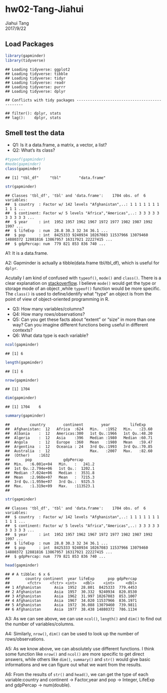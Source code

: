 # hw02-Tang-Jiahui
Jiahui Tang  
2017/9/22  
## Load Packages


```r
library(gapminder)
library(tidyverse)
```

```
## Loading tidyverse: ggplot2
## Loading tidyverse: tibble
## Loading tidyverse: tidyr
## Loading tidyverse: readr
## Loading tidyverse: purrr
## Loading tidyverse: dplyr
```

```
## Conflicts with tidy packages ----------------------------------------------
```

```
## filter(): dplyr, stats
## lag():    dplyr, stats
```

## Smell test the data

- Q1: Is it a data.frame, a matrix, a vector, a list?
- Q2: What’s its class?

```r
#typeof(gapminder)
#mode(gapminder)
class(gapminder)
```

```
## [1] "tbl_df"     "tbl"        "data.frame"
```

```r
str(gapminder)
```

```
## Classes 'tbl_df', 'tbl' and 'data.frame':	1704 obs. of  6 variables:
##  $ country  : Factor w/ 142 levels "Afghanistan",..: 1 1 1 1 1 1 1 1 1 1 ...
##  $ continent: Factor w/ 5 levels "Africa","Americas",..: 3 3 3 3 3 3 3 3 3 3 ...
##  $ year     : int  1952 1957 1962 1967 1972 1977 1982 1987 1992 1997 ...
##  $ lifeExp  : num  28.8 30.3 32 34 36.1 ...
##  $ pop      : int  8425333 9240934 10267083 11537966 13079460 14880372 12881816 13867957 16317921 22227415 ...
##  $ gdpPercap: num  779 821 853 836 740 ...
```
 A1: It is a data.frame.
 
 A2: Gapminder is actually a tibble(data.frame tbl/tbl_df), which is useful for `dplyr`. 

Acutally I am kind of confused with `typeof()`, `mode()` and `class()`. There is a clear explanation on [stackoverflow](https://stackoverflow.com/questions/8855589/a-comprehensive-survey-of-the-types-of-things-in-r-mode-and-class-and-type). I believe  `mode()` would  get  the type or storage mode of an object ,while `typeof()` function would be more specific. The `class()` is used to define/identify what "type" an object is from the point of view of object-oriented programming in R.

- Q3: How many variables/columns?
- Q4: How many rows/observations?
- Q5: Can you get these facts about “extent” or “size” in more than one way? Can you imagine different functions being useful in different contexts?
- Q6: What data type is each variable?

```r
ncol(gapminder)
```

```
## [1] 6
```

```r
length(gapminder)
```

```
## [1] 6
```

```r
nrow(gapminder)
```

```
## [1] 1704
```

```r
dim(gapminder)
```

```
## [1] 1704    6
```

```r
summary(gapminder)
```

```
##         country        continent        year         lifeExp     
##  Afghanistan:  12   Africa  :624   Min.   :1952   Min.   :23.60  
##  Albania    :  12   Americas:300   1st Qu.:1966   1st Qu.:48.20  
##  Algeria    :  12   Asia    :396   Median :1980   Median :60.71  
##  Angola     :  12   Europe  :360   Mean   :1980   Mean   :59.47  
##  Argentina  :  12   Oceania : 24   3rd Qu.:1993   3rd Qu.:70.85  
##  Australia  :  12                  Max.   :2007   Max.   :82.60  
##  (Other)    :1632                                                
##       pop              gdpPercap       
##  Min.   :6.001e+04   Min.   :   241.2  
##  1st Qu.:2.794e+06   1st Qu.:  1202.1  
##  Median :7.024e+06   Median :  3531.8  
##  Mean   :2.960e+07   Mean   :  7215.3  
##  3rd Qu.:1.959e+07   3rd Qu.:  9325.5  
##  Max.   :1.319e+09   Max.   :113523.1  
## 
```

```r
str(gapminder)
```

```
## Classes 'tbl_df', 'tbl' and 'data.frame':	1704 obs. of  6 variables:
##  $ country  : Factor w/ 142 levels "Afghanistan",..: 1 1 1 1 1 1 1 1 1 1 ...
##  $ continent: Factor w/ 5 levels "Africa","Americas",..: 3 3 3 3 3 3 3 3 3 3 ...
##  $ year     : int  1952 1957 1962 1967 1972 1977 1982 1987 1992 1997 ...
##  $ lifeExp  : num  28.8 30.3 32 34 36.1 ...
##  $ pop      : int  8425333 9240934 10267083 11537966 13079460 14880372 12881816 13867957 16317921 22227415 ...
##  $ gdpPercap: num  779 821 853 836 740 ...
```

```r
head(gapminder)
```

```
## # A tibble: 6 x 6
##       country continent  year lifeExp      pop gdpPercap
##        <fctr>    <fctr> <int>   <dbl>    <int>     <dbl>
## 1 Afghanistan      Asia  1952  28.801  8425333  779.4453
## 2 Afghanistan      Asia  1957  30.332  9240934  820.8530
## 3 Afghanistan      Asia  1962  31.997 10267083  853.1007
## 4 Afghanistan      Asia  1967  34.020 11537966  836.1971
## 5 Afghanistan      Asia  1972  36.088 13079460  739.9811
## 6 Afghanistan      Asia  1977  38.438 14880372  786.1134
```
 A3: As we can see above, we can use `ncol()`, `length()` and `dim()` to find out the number of variables/columns.
 
 A4: Similarly, `nrow()`, `dim()` can be used to look up the number of rows/observations.
 
 A5: As we know above, we can absolutely use different functions. I think some function like `nrow()` and `ncol()` are more specific to get direct answers, while others like `dim()`, `summary()` and `str()` would give basic informations and we can figure out what we want from the results.
 
 A6: From the results of `str()` and `head()`, we can get the type of each variable:country and continent -> Factor,year and pop -> Integer, LifeExp and gdpPercap -> num(double).
